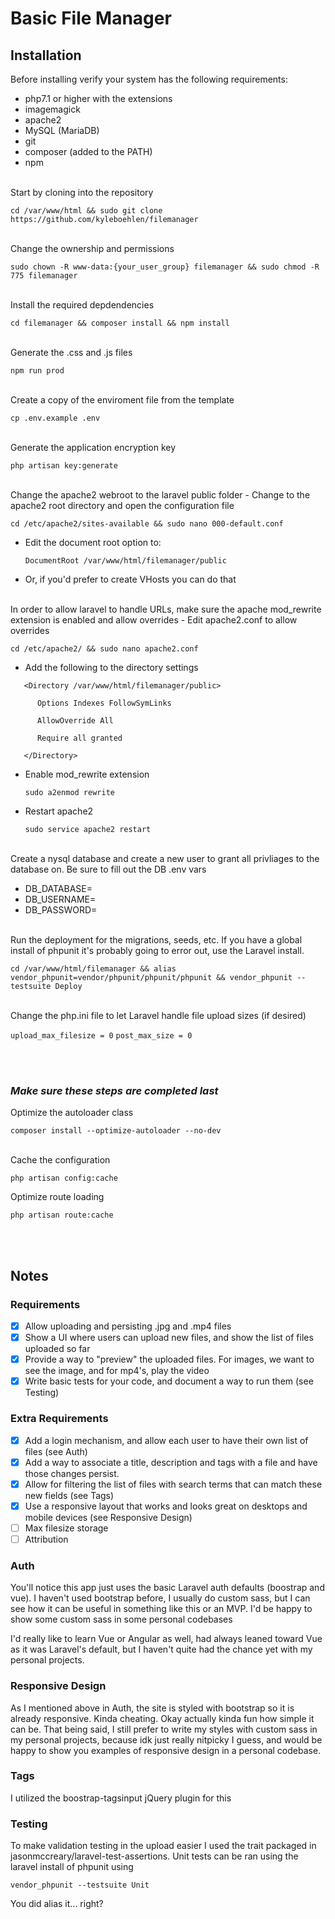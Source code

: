 # Basic File Manager

## Installation
Before installing verify your system has the following requirements:
- php7.1 or higher with the extensions
- imagemagick
- apache2
- MySQL (MariaDB)
- git
- composer (added to the PATH)
- npm

<br/>
Start by cloning into the repository

`cd /var/www/html && sudo git clone https://github.com/kyleboehlen/filemanager`

<br/>
Change the ownership and permissions

`sudo chown -R www-data:{your_user_group} filemanager && sudo chmod -R 775 filemanager`

<br/>
Install the required depdendencies

`cd filemanager && composer install && npm install`

<br/>
Generate the .css and .js files

`npm run prod`

<br/>
Create a copy of the enviroment file from the template

`cp .env.example .env`

<br/>
Generate the application encryption key

`php artisan key:generate`

<br/>
Change the apache2 webroot to the laravel public folder
- Change to the apache2 root directory and open the configuration file

   `cd /etc/apache2/sites-available && sudo nano 000-default.conf`
- Edit the document root option to:

   `DocumentRoot /var/www/html/filemanager/public`
- Or, if you'd prefer to create VHosts you can <a src="https://www.ostechnix.com/configure-apache-virtual-hosts-ubuntu-part-1/">do that</a>

<br/>
In order to allow laravel to handle URLs, make sure the apache mod_rewrite extension is enabled and allow overrides
- Edit apache2.conf to allow overrides

   `cd /etc/apache2/ && sudo nano apache2.conf`
- Add the following to the directory settings

```
   <Directory /var/www/html/filemanager/public>

      Options Indexes FollowSymLinks

      AllowOverride All

      Require all granted

   </Directory>
```

- Enable mod_rewrite extension

   `sudo a2enmod rewrite`
- Restart apache2

   `sudo service apache2 restart`

<br/>
Create a nysql database and create a new user to grant all privliages to the database on. Be sure to fill out the DB .env vars

- DB_DATABASE=
- DB_USERNAME=
- DB_PASSWORD=

<br/>
Run the deployment for the migrations, seeds, etc. If you have a global install of phpunit it's probably going to error out, use the Laravel install.

`cd /var/www/html/filemanager && alias vendor_phpunit=vendor/phpunit/phpunit/phpunit && vendor_phpunit --testsuite Deploy`

<br/>
Change the php.ini file to let Laravel handle file upload sizes (if desired)

`upload_max_filesize = 0`
`post_max_size = 0`

<br/><br/>
### _Make sure these steps are completed last_ 

Optimize the autoloader class

   `composer install --optimize-autoloader --no-dev`

<br/>
Cache the configuration

   `php artisan config:cache`


Optimize route loading

   `php artisan route:cache`

<br/><br/>

## Notes

### Requirements
- [x] Allow uploading and persisting .jpg and .mp4 files
- [x] Show a UI where users can upload new files, and show the list of files uploaded so far
- [x] Provide a way to "preview" the uploaded files. For images, we want to see the image, and for mp4's, play the video
- [x] Write basic tests for your code, and document a way to run them (see Testing)

### Extra Requirements
- [x] Add a login mechanism, and allow each user to have their own list of files (see Auth)
- [x] Add a way to associate a title, description and tags with a file and have those changes persist.
- [x] Allow for filtering the list of files with search terms that can match these new fields (see Tags)
- [x] Use a responsive layout that works and looks great on desktops and mobile devices (see Responsive Design)
- [ ] Max filesize storage
- [ ] Attribution

### Auth
You'll notice this app just uses the basic Laravel auth defaults (boostrap and vue). I haven't used bootstrap before, I usually do custom sass, but I can see how it can be useful in something like this or an MVP. I'd be happy to show some custom sass in some personal codebases

I'd really like to learn Vue or Angular as well, had always leaned toward Vue as it was Laravel's default, but I haven't quite had the chance yet with my personal projects.

### Responsive Design
As I mentioned above in Auth, the site is styled with bootstrap so it is already responsive. Kinda cheating. Okay actually kinda fun how simple it can be. That being said, I still prefer to write my styles with custom sass in my personal projects, because idk just really nitpicky I guess, and would be happy to show you examples of responsive design in a personal codebase.

### Tags
I utilized the boostrap-tagsinput jQuery plugin for this

### Testing
To make validation testing in the upload easier I used the trait packaged in jasonmccreary/laravel-test-assertions. Unit tests can be ran using the laravel install of phpunit using

`vendor_phpunit --testsuite Unit`

You did alias it... right?
